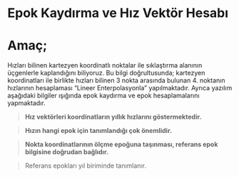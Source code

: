 # Epok Kaydırma ve Hız Vektör Hesabı

**Amaç;**
 ========

Hızları bilinen kartezyen koordinatlı noktalar ile sıklaştırma alanının üçgenlerle kaplandığını biliyoruz. Bu bilgi doğrultusunda; kartezyen koordinatları ile birlikte hızları bilinen 3 nokta arasında bulunan 4. noktanın hızlarının hesaplaması “Lineer Enterpolasyonla” yapılmaktadır. Ayrıca yazılım aşağıdaki bilgiler ışığında epok kaydırma ve epok hesaplamalarını yapmaktadır.

> **Hız vektörleri koordinatların yıllık hızlarını göstermektedir.**

> **Hızın hangi epok için tanımlandığı çok önemlidir.**

> **Nokta koordinatlarının ölçme epoğuna taşınması, referans epok bilgisine doğrudan bağlıdır.**

> Referans epokları yıl biriminde tanımlanır.
